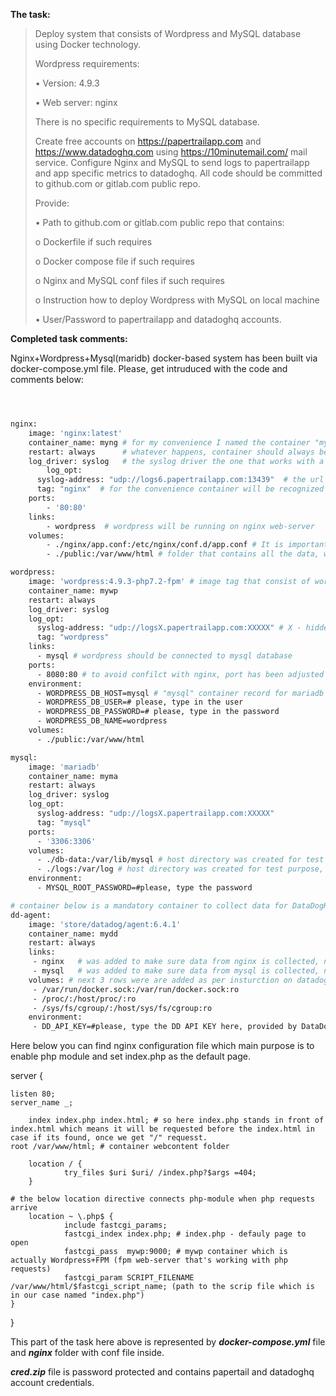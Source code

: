 **The task:**


>Deploy system that consists of Wordpress and MySQL database using Docker technology.
>
>Wordpress requirements:
>
>•	Version: 4.9.3
>
>•	Web server: nginx
>
>There is no specific requirements to MySQL database.
>
>Create free accounts on https://papertrailapp.com and https://www.datadoghq.com using https://10minutemail.com/ mail service.
Configure Nginx and MySQL to send logs to papertrailapp and app specific metrics to datadoghq.
All code should be committed to github.com or gitlab.com public repo.
>
>Provide:
>
>•	Path to github.com or gitlab.com public repo that contains:
>
>o	Dockerfile if such requires
>
>o	Docker compose file if such requires
>
>o	Nginx and MySQL conf files if such requires
>
>o	Instruction how to deploy Wordpress with MySQL on local machine
>
>•	User/Password to papertrailapp and datadoghq accounts.

**Completed task comments:**

Nginx+Wordpress+Mysql(maridb) docker-based system has been built via docker-compose.yml file. Please, get intruduced with the code and comments below:
```sh



nginx:
    image: 'nginx:latest'
    container_name: myng # for my convenience I named the container "myng"
    restart: always      # whatever happens, container should always be relaunched automatically
    log_driver: syslog   # the syslog driver the one that works with a docker technology and transfer data to syslog server
		log_opt:
      syslog-address: "udp://logs6.papertrailapp.com:13439"  # the url to the Papertrail server which coolects the logs
      tag: "nginx"  # for the convenience container will be recognized as "nginx" (instead of default container ID option)
    ports:
        - '80:80'  
    links:
        - wordpress  # wordpress will be running on nginx web-server
    volumes:
        - ./nginx/app.conf:/etc/nginx/conf.d/app.conf # It is important to adjust .conf file to add php-mudule
        - ./public:/var/www/html # folder that contains all the data, was add for testing purpose in most

wordpress:
    image: 'wordpress:4.9.3-php7.2-fpm' # image tag that consist of wordpress 4.9.3 version + fpm-server (works with php)
    container_name: mywp
    restart: always
    log_driver: syslog 
    log_opt:
      syslog-address: "udp://logsX.papertrailapp.com:XXXXX" # X - hidden digits
      tag: "wordpress" 
    links:
      - mysql # wordpress should be connected to mysql database
    ports:
      - 8080:80 # to avoid confilct with nginx, port has been adjusted to 8080
    environment: 
      - WORDPRESS_DB_HOST=mysql # "mysql" container record for mariadb which working as db host
      - WORDPRESS_DB_USER=# please, type in the user
      - WORDPRESS_DB_PASSWORD=# please, type in the password
      - WORDPRESS_DB_NAME=wordpress
    volumes:
      - ./public:/var/www/html 

mysql:
    image: 'mariadb' 
    container_name: myma
    restart: always
    log_driver: syslog
    log_opt:
      syslog-address: "udp://logsX.papertrailapp.com:XXXXX"
      tag: "mysql"
    ports:
      - '3306:3306'
    volumes:
      - ./db-data:/var/lib/mysql # host directory was created for test purpose, not a mndatory operation
      - ./logs:/var/log # host directory was created for test purpose, not a mndatory operation
    environment:
      - MYSQL_ROOT_PASSWORD=#please, type the password

# container below is a mandatory container to collect data for DataDogHQ metrics
dd-agent:
    image: 'store/datadog/agent:6.4.1'
    container_name: mydd
    restart: always
    links:
     - nginx   # was added to make sure data from nginx is collected, not a mandatory option
     - mysql   # was added to make sure data from mysql is collected, not a mandatory option
    volumes: # next 3 rows were are added as per insturction on datadoghq documantation. Briefly it allows dd-agent to collect running containers metrics
     - /var/run/docker.sock:/var/run/docker.sock:ro
     - /proc/:/host/proc/:ro
     - /sys/fs/cgroup/:/host/sys/fs/cgroup:ro
    environment:
     - DD_API_KEY=#please, type the DD API KEY here, provided by DataDotHQ service to connect metrics to appropriate DataDogHQ account
```

Here below you can find nginx configuration file which main purpose is to enable php module and set index.php as the default page.

server {

	listen 80;   
	server_name _;

        index index.php index.html; # so here index.php stands in front of index.html which means it will be requested before the index.html in case if its found, once we get "/" requesst.
	root /var/www/html; # container webcontent folder 
 
        location / {
                try_files $uri $uri/ /index.php?$args =404;
        }
	
	# the below location directive connects php-module when php requests arrive
        location ~ \.php$ {
                include fastcgi_params;
                fastcgi_index index.php; # index.php - defauly page to open
                fastcgi_pass  mywp:9000; # mywp container which is actually Wordpress+FPM (fpm web-server that's working with php requests)
                fastcgi_param SCRIPT_FILENAME /var/www/html/$fastcgi_script_name; (path to the scrip file which is in our case named "index.php")
	}
}



This part of the task here above is represented by ***docker-compose.yml*** file and ***nginx*** folder with conf file inside.

***cred.zip*** file is password protected and contains papertail and datadoghq account credentials.
